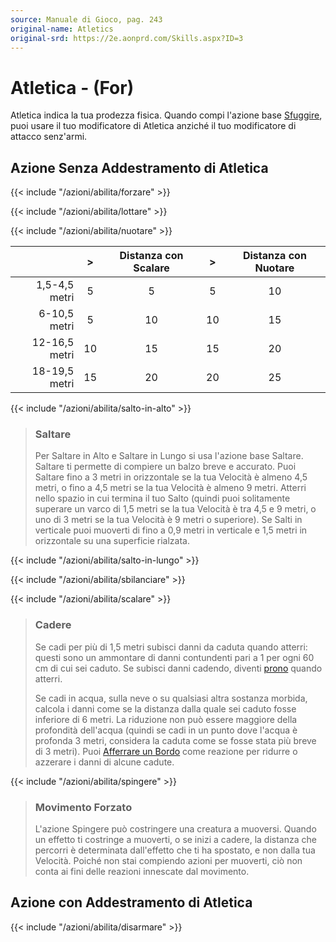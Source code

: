 ```yaml
---
source: Manuale di Gioco, pag. 243
original-name: Atletics
original-srd: https://2e.aonprd.com/Skills.aspx?ID=3
---
```


# Atletica - (For)

Atletica indica la tua prodezza fisica. Quando compi l'azione base
[Sfuggire](/azioni/abilita/sfuggire), puoi usare il tuo modificatore di Atletica
anziché il tuo modificatore di attacco senz'armi.

## Azione Senza Addestramento di Atletica

{{< include "/azioni/abilita/forzare" >}}

{{< include "/azioni/abilita/lottare" >}}

{{< include "/azioni/abilita/nuotare" >}}

|               |  >  | Distanza con Scalare |  >  | Distanza con Nuotare |
| ------------: | :-: | :------------------: | :-: | :------------------: |
| 1,5-4,5 metri |  5  |          5           |  5  |          10          |
|  6-10,5 metri |  5  |          10          | 10  |          15          |
| 12-16,5 metri | 10  |          15          | 15  |          20          |
| 18-19,5 metri | 15  |          20          | 20  |          25          |

{{< include "/azioni/abilita/salto-in-alto" >}}

> ### Saltare
>
> Per Saltare in Alto e Saltare in Lungo si usa l'azione base Saltare. Saltare
> ti permette di compiere un balzo breve e accurato. Puoi Saltare fino a 3 metri
> in orizzontale se la tua Velocità è almeno 4,5 metri, o fino a 4,5 metri se la
> tua Velocità è almeno 9 metri. Atterri nello spazio in cui termina il tuo
> Salto (quindi puoi solitamente superare un varco di 1,5 metri se la tua
> Velocità è tra 4,5 e 9 metri, o uno di 3 metri se la tua Velocità è 9 metri o
> superiore). Se Salti in verticale puoi muoverti di fino a 0,9 metri in
> verticale e 1,5 metri in orizzontale su una superficie rialzata.

{{< include "/azioni/abilita/salto-in-lungo" >}}

{{< include "/azioni/abilita/sbilanciare" >}}

{{< include "/azioni/abilita/scalare" >}}

> ### Cadere
>
> Se cadi per più di 1,5 metri subisci danni da caduta quando atterri: questi
> sono un ammontare di danni contundenti pari a 1 per ogni 60 cm di cui sei
> caduto. Se subisci danni cadendo, diventi [prono](/condizioni/prono) quando
> atterri.
>
> Se cadi in acqua, sulla neve o su qualsiasi altra sostanza morbida, calcola i
> danni come se la distanza dalla quale sei caduto fosse inferiore di 6 metri.
> La riduzione non può essere maggiore della profondità dell'acqua (quindi se
> cadi in un punto dove l'acqua è profonda 3 metri, considera la caduta come se
> fosse stata più breve di 3 metri). Puoi
> [Afferrare un Bordo](/azioni/abilita/afferrare-un-bordo) come reazione per
> ridurre o azzerare i danni di alcune cadute.

{{< include "/azioni/abilita/spingere" >}}

> ### Movimento Forzato
>
> L'azione Spingere può costringere una creatura a muoversi. Quando un effetto
> ti costringe a muoverti, o se inizi a cadere, la distanza che percorri è
> determinata dall'effetto che ti ha spostato, e non dalla tua Velocità. Poiché
> non stai compiendo azioni per muoverti, ciò non conta ai fini delle reazioni
> innescate dal movimento.

## Azione con Addestramento di Atletica

{{< include "/azioni/abilita/disarmare" >}}
